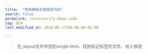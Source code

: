 ```yaml
---
title:  "修改模板主题底层代码"
search: false
permalink: /tech/verify-deep-code
tag: 技术
last_modified_at: 2018-06-11T08:06:00-05:00

---
```




> 在_layout文件中找到single.html，找到标记标签的文件，进入修改

